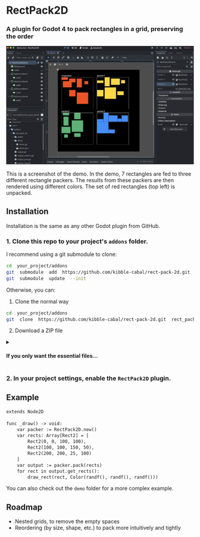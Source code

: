 
# RectPack2D
### A plugin for Godot 4 to pack rectangles in a grid, preserving the order

![Screenshot example of RectPack2D plugin](screenshot.png)

This is a screenshot of the demo. In the demo, 7 rectangles are fed to three different rectangle packers. The results from these packers are then rendered using different colors. The set of red rectangles (top left) is unpacked.

## Installation
Installation is the same as any other Godot plugin from GitHub.

### 1. Clone this repo to your project's `addons` folder.
I recommend using a git submodule to clone:
```bash
cd  your_project/addons
git  submodule  add  https://github.com/kibble-cabal/rect-pack-2d.git  rect_pack_2d
git  submodule  update  --init
```
Otherwise, you can:
1. Clone the normal way
```bash
cd  your_project/addons
git  clone  https://github.com/kibble-cabal/rect-pack-2d.git  rect_pack_2d
```
2. Download a ZIP file


<details>
<summary><h4>If you only want the essential files…</h4></summary>

I have also provided the `cleaned` branch, which removes `README.md`, `screenshot.png`, and the `demo` folder.
Feel free to use either of these commands instead, if you'd like:
```bash
# Using submodules
cd  your_project/addons
git  submodule  add  https://github.com/kibble-cabal/rect-pack-2d.git  -b  cleaned  rect_pack_2d
git  submodule  update  --init
```
```bash
# Cloning
cd  your_project/addons
git  clone  https://github.com/kibble-cabal/rect-pack-2d.git  -b  cleaned  rect_pack_2d
```
</details>

### 2. In your project settings, enable the `RectPack2D` plugin.

## Example

```gdscript
extends Node2D

func _draw() -> void:
    var packer := RectPack2D.new()
    var rects: Array[Rect2] = [
        Rect2(0, 0, 100, 100),
        Rect2(100, 100, 150, 50),
        Rect2(200, 200, 25, 100)
    ]
    var output := packer.pack(rects)
    for rect in output.get_rects():
        draw_rect(rect, Color(randf(), randf(), randf()))
```

You can also check out the `demo` folder for a more complex example.

## Roadmap
* Nested grids, to remove the empty spaces
* Reordering (by size, shape, etc.) to pack more intuitively and tightly